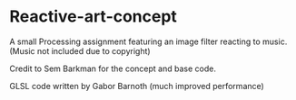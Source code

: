 # Reactive-art-concept

A small Processing assignment featuring an image filter reacting to music. (Music not included due to copyright)

Credit to Sem Barkman for the concept and base code.

GLSL code written by Gabor Barnoth (much improved performance)

